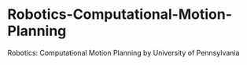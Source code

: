 # Robotics-Computational-Motion-Planning
Robotics: Computational Motion Planning by University of Pennsylvania
